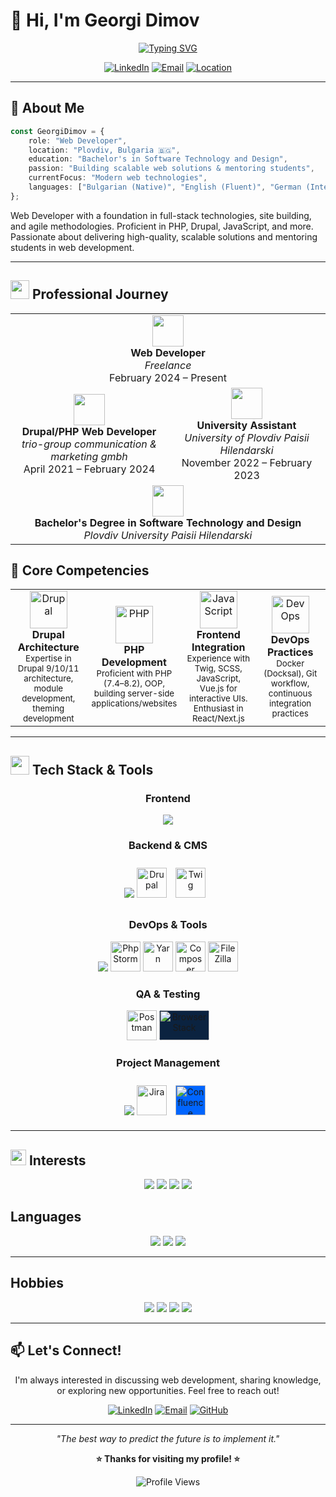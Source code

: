 # 👋 Hi, I'm Georgi Dimov

<div align="center">
  
[![Typing SVG](https://readme-typing-svg.demolab.com?font=Fira+Code&weight=600&size=28&duration=3000&pause=1000&color=6366F1&center=true&vCenter=true&width=600&lines=Drupal+Developer;Web+Developer;Problem+Solver)](https://git.io/typing-svg)

[![LinkedIn](https://img.shields.io/badge/LinkedIn-Connect-0A66C2?style=for-the-badge&logo=linkedin&logoColor=white)](https://www.linkedin.com/in/georgi-dimov-gd/)
[![Email](https://img.shields.io/badge/Email-Contact-EA4335?style=for-the-badge&logo=gmail&logoColor=white)](mailto:georgidimovkj781@gmail.com)
[![Location](https://img.shields.io/badge/📍_Plovdiv-Bulgaria-4B5563?style=for-the-badge)](https://goo.gl/maps/plovdiv)

</div>

---

## 🚀 About Me

```typescript
const GeorgiDimov = {
    role: "Web Developer",
    location: "Plovdiv, Bulgaria 🇧🇬",
    education: "Bachelor's in Software Technology and Design",
    passion: "Building scalable web solutions & mentoring students",
    currentFocus: "Modern web technologies",
    languages: ["Bulgarian (Native)", "English (Fluent)", "German (Intermediate)"]
};
```

Web Developer with a foundation in full-stack technologies, site building, and agile methodologies. Proficient in PHP, Drupal, JavaScript, and more. Passionate about delivering high-quality, scalable solutions and mentoring students in web development.

---

## <img src="https://media.giphy.com/media/WFZvB7VIXBgiz3oDXE/giphy.gif" width="30"> Professional Journey

<div align="center">
  <table border="0">
    <tr>
      <td colspan="2" align="center">
        <img src="https://img.icons8.com/color/48/000000/laptop.png" width="50" height="50"/>
        <br/>
        <strong>Web Developer</strong>
        <br/>
        <em>Freelance</em>
        <br/>
        February 2024 – Present
      </td>
    </tr>
    <tr>
      <td width="50%" align="center">
        <img src="https://img.icons8.com/color/48/000000/work.png" width="50" height="50"/>
        <br/>
        <strong>Drupal/PHP Web Developer</strong>
        <br/>
        <em>trio-group communication & marketing gmbh</em>
        <br/>
        April 2021 – February 2024
      </td>
      <td width="50%" align="center">
        <img src="https://img.icons8.com/color/48/000000/teacher.png" width="50" height="50"/>
        <br/>
        <strong>University Assistant</strong>
        <br/>
        <em>University of Plovdiv Paisii Hilendarski</em>
        <br/>
        November 2022 – February 2023
      </td>
    </tr>
    <tr>
      <td colspan="2" align="center">
        <img src="https://img.icons8.com/color/48/000000/graduation-cap.png" width="50" height="50"/>
        <br/>
        <strong>Bachelor's Degree in Software Technology and Design</strong>
        <br/>
        <em>Plovdiv University Paisii Hilendarski</em>
      </td>
    </tr>
  </table>
</div>

## 🎯 Core Competencies

<div align="center">
<table>
<tr>
<td align="center" width="25%">
<img src="https://cdn.jsdelivr.net/gh/devicons/devicon/icons/drupal/drupal-original.svg" width="60" height="60" alt="Drupal"/>
<br><strong>Drupal Architecture</strong>
<br><small>Expertise in Drupal 9/10/11 architecture, module development, theming development</small>
</td>
<td align="center" width="25%">
<img src="https://cdn.jsdelivr.net/gh/devicons/devicon/icons/php/php-original.svg" width="60" height="60" alt="PHP"/>
<br><strong>PHP Development</strong>
<br><small>Proficient with PHP (7.4–8.2), OOP, building server-side applications/websites</small>
</td>
<td align="center" width="25%">
<img src="https://cdn.jsdelivr.net/gh/devicons/devicon/icons/javascript/javascript-original.svg" width="60" height="60" alt="JavaScript"/>
<br><strong>Frontend Integration</strong>
<br><small>Experience with Twig, SCSS, JavaScript, Vue.js for interactive UIs. Enthusiast in React/Next.js</small>
</td>
<td align="center" width="25%">
<img src="https://cdn.jsdelivr.net/gh/devicons/devicon/icons/docker/docker-original.svg" width="60" height="60" alt="DevOps"/>
<br><strong>DevOps Practices</strong>
<br><small>Docker (Docksal), Git workflow, continuous integration practices</small>
</td>
</tr>
</table>
</div>


---

## <img src="https://media.giphy.com/media/TEnXkcsHrP4YedChhA/giphy.gif" width="30"> Tech Stack & Tools

<div align="center">
  <h3>Frontend</h3>
  <img src="https://skillicons.dev/icons?i=js,vue,html,css,scss" />

  <h3>Backend & CMS</h3>
  <img src="https://skillicons.dev/icons?i=php,mysql" />
  <img src="https://www.drupal.org/files/druplicon-small.png" alt="Drupal" width="48" height="48" />
  <img src="https://www.svgrepo.com/show/374142/twig.svg" alt="Twig" width="48" height="48" style="margin: 10px" />

  <h3>DevOps & Tools</h3>
  <img src="https://skillicons.dev/icons?i=git,docker,gitlab,bitbucket,vscode" />
  <img src="https://resources.jetbrains.com/storage/products/phpstorm/img/meta/phpstorm_logo_300x300.png" width="48" height="48" title="PhpStorm" />
  <img src="https://cdn.jsdelivr.net/gh/devicons/devicon/icons/yarn/yarn-original.svg" width="48" height="48" title="Yarn" />
  <img src="https://cdn.jsdelivr.net/gh/devicons/devicon/icons/composer/composer-original.svg" width="48" height="48" title="Composer" />
  <img src="https://cdn.jsdelivr.net/gh/devicons/devicon/icons/filezilla/filezilla-plain.svg" width="48" height="48" title="FileZilla" />

  <h3>QA & Testing</h3>
  <img src="https://www.svgrepo.com/show/354202/postman-icon.svg" width="48" height="48" title="Postman" />
  <img src="https://www.svgrepo.com/show/353515/browserstack.svg" width="80" height="48" title="BrowserStack" style="background: #0B2340; border-radius: 4px; object-fit: contain;" />

  <h3>Project Management</h3>
  <img src="https://skillicons.dev/icons?i=github" />
  <img src="https://cdn.jsdelivr.net/gh/devicons/devicon/icons/jira/jira-original.svg" width="48" height="48" title="Jira" />
<img src="https://www.svgrepo.com/show/353597/confluence.svg" alt="Confluence" width="48" height="48" style="background: #0065FF; margin: 10px;" />
</div>

---

## <img src="https://media.giphy.com/media/UVG0BN8TOMKkPOJS6e/giphy.gif" width="25"> Interests

<div align="center">
  <img src="https://img.shields.io/badge/Web_Development-20232A?style=for-the-badge&logo=react&logoColor=61DAFB" />
  <img src="https://img.shields.io/badge/CMS_Technologies-FF6C37?style=for-the-badge&logo=drupal&logoColor=white" />
  <img src="https://img.shields.io/badge/Testing_&_QA-14B8A6?style=for-the-badge&logo=testcafe&logoColor=white" />
  <img src="https://img.shields.io/badge/Team_Collaboration-2684FF?style=for-the-badge&logo=trello&logoColor=white" />
</div>


## Languages

<div align="center">
  <img src="https://img.shields.io/badge/Bulgarian-Native-green?style=flat-square" />
  <img src="https://img.shields.io/badge/English-Fluent-blue?style=flat-square" />
  <img src="https://img.shields.io/badge/German-Intermediate-yellow?style=flat-square" />
</div>

---

## Hobbies

<div align="center">
  <img src="https://img.shields.io/badge/📱-Information_Technologies-blue?style=for-the-badge" />
  <img src="https://img.shields.io/badge/🚲-Bicycling-green?style=for-the-badge" />
  <img src="https://img.shields.io/badge/🎣-Fishing-teal?style=for-the-badge" />
  <img src="https://img.shields.io/badge/⚽-Football-red?style=for-the-badge" />
</div>

---

## 📫 Let's Connect!

<div align="center">

I'm always interested in discussing web development, sharing knowledge, or exploring new opportunities. Feel free to reach out!

[![LinkedIn](https://img.shields.io/badge/Professional_Network-LinkedIn-0A66C2?style=for-the-badge&logo=linkedin&logoColor=white)](https://www.linkedin.com/in/georgi-dimov-gd/)
[![Email](https://img.shields.io/badge/Direct_Contact-Email-EA4335?style=for-the-badge&logo=gmail&logoColor=white)](mailto:georgidimovkj781@gmail.com)
[![GitHub](https://img.shields.io/badge/Code_Portfolio-GitHub-181717?style=for-the-badge&logo=github&logoColor=white)](https://github.com/georgi-dimov-781)

</div>

---

<div align="center">
  
*"The best way to predict the future is to implement it."*

**⭐ Thanks for visiting my profile! ⭐**

![Profile Views](https://komarev.com/ghpvc/?username=georgi-dimov-781&color=6366f1&style=for-the-badge)
